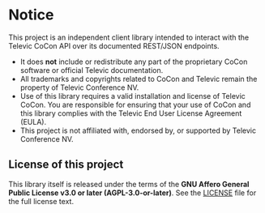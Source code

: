 # Notice

This project is an independent client library intended to interact with the
Televic CoCon API over its documented REST/JSON endpoints.

- It does **not** include or redistribute any part of the proprietary CoCon
  software or official Televic documentation.  
- All trademarks and copyrights related to CoCon and Televic remain the
  property of Televic Conference NV.  
- Use of this library requires a valid installation and license of Televic
  CoCon. You are responsible for ensuring that your use of CoCon and this
  library complies with the Televic End User License Agreement (EULA).  
- This project is not affiliated with, endorsed by, or supported by
  Televic Conference NV.

## License of this project

This library itself is released under the terms of the **GNU Affero General
Public License v3.0 or later (AGPL-3.0-or-later)**. See the [LICENSE](LICENSE) file
for the full license text.
